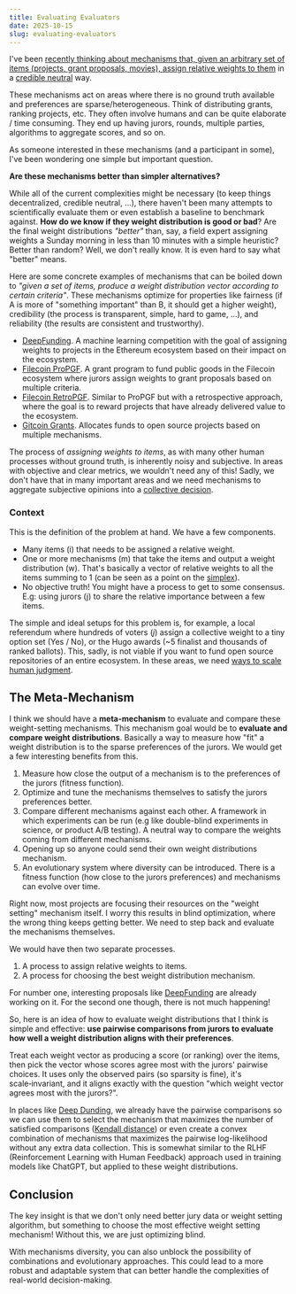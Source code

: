 ```yaml
---
title: Evaluating Evaluators
date: 2025-10-15
slug: evaluating-evaluators
---
```


I've been [recently thinking about mechanisms that, given an arbitrary set of items (projects, grant proposals, movies), assign relative weights to them](https://davidgasquez.com/ranking-with-agents/) in a [credible neutral](https://balajis.com/p/credible-neutrality) way.

These mechanisms act on areas where there is no ground truth available and preferences are sparse/heterogeneous. Think of distributing grants, ranking projects, etc. They often involve humans and can be quite elaborate / time consuming. They end up having jurors, rounds, multiple parties, algorithms to aggregate scores, and so on.

As someone interested in these mechanisms (and a participant in some), I've been wondering one simple but important question.

**Are these mechanisms better than simpler alternatives?**

While all of the current complexities might be necessary (to keep things decentralized, credible neutral, ...), there haven't been many attempts to scientifically evaluate them or even establish a baseline to benchmark against. **How do we know if they weight distribution is good or bad**? Are the final weight distributions _"better"_ than, say, a field expert assigning weights a Sunday morning in less than 10 minutes with a simple heuristic? Better than random? Well, we don't really know. It is even hard to say what "better" means.

Here are some concrete examples of mechanisms that can be boiled down to _"given a set of items, produce a weight distribution vector according to certain criteria"_. These mechanisms optimize for properties like fairness (if A is more of "something important" than B, it should get a higher weight), credibility (the process is transparent, simple, hard to game, ...), and reliability (the results are consistent and trustworthy).

- [DeepFunding](https://deepfunding.org/). A machine learning competition with the goal of assigning weights to projects in the Ethereum ecosystem based on their impact on the ecosystem.
- [Filecoin ProPGF](https://filecoin.io/blog/posts/introducing-fil-propgf-a-new-era-in-community-led-public-goods-funding-for-the-filecoin-ecosystem/). A grant program to fund public goods in the Filecoin ecosystem where jurors assign weights to grant proposals based on multiple criteria.
- [Filecoin RetroPGF](https://retrogrants.io/). Similar to ProPGF but with a retrospective approach, where the goal is to reward projects that have already delivered value to the ecosystem.
- [Gitcoin Grants](https://gitcoin.co). Allocates funds to open source projects based on multiple mechanisms.

The process of _assigning weights to items_, as with many other human processes without ground truth, is inherently noisy and subjective. In areas with objective and clear metrics, we wouldn't need any of this! Sadly, we don't have that in many important areas and we need mechanisms to aggregate subjective opinions into a [collective decision](https://en.wikipedia.org/wiki/Social_choice_theory).

### Context

This is the definition of the problem at hand. We have a few components.

- Many items (i) that needs to be assigned a relative weight.
- One or more mechanisms (m) that take the items and output a weight distribution (w). That's basically a vector of relative weights to all the items summing to 1 (can be seen as a point on the [simplex](https://en.wikipedia.org/wiki/Simplex)).
- No objective truth! You might have a process to get to some consensus. E.g: using jurors (j) to share the relative importance between a few items.

The simple and ideal setups for this problem is, for example, a local referendum where hundreds of voters (_j_) assign a collective weight to a tiny option set (Yes / No), or the Hugo awards (~5 finalist and thousands of ranked ballots). This, sadly, is not viable if you want to fund open source repositories of an entire ecosystem. In these areas, we need [ways to scale human judgment](https://vitalik.eth.limo/general/2025/02/28/aihumans.html).

## The Meta-Mechanism

I think we should have a **meta-mechanism** to evaluate and compare these weight-setting mechanisms. This mechanism goal would be to **evaluate and compare weight distributions**. Basically a way to measure how "fit" a weight distribution is to the sparse preferences of the jurors. We would get a few interesting benefits from this.

1. Measure how close the output of a mechanism is to the preferences of the jurors (fitness function).
2. Optimize and tune the mechanisms themselves to satisfy the jurors preferences better.
3. Compare different mechanisms against each other. A framework in which experiments can be run (e.g like double-blind experiments in science, or product A/B testing). A neutral way to compare the weights coming from different mechanisms.
  1. Opening up so anyone could send their own weight distributions mechanism.
  2. An evolutionary system where diversity can be introduced. There is a fitness function (how close to the jurors preferences) and mechanisms can evolve over time.

Right now, most projects are focusing their resources on the "weight setting" mechanism itself. I worry this results in blind optimization, where the wrong thing keeps getting better. We need to step back and evaluate the mechanisms themselves.

We would have then two separate processes.

1. A process to assign relative weights to items.
2. A process for choosing the best weight distribution mechanism.

For number one, interesting proposals like [DeepFunding](https://deepfunding.org/) are already working on it. For the second one though, there is not much happening!

So, here is an idea of how to evaluate weight distributions that I think is simple and effective: **use pairwise comparisons from jurors to evaluate how well a weight distribution aligns with their preferences**.

Treat each weight vector as producing a score (or ranking) over the items, then pick the vector whose scores agree most with the jurors' pairwise choices. It uses only the observed pairs (so sparsity is fine), it's scale‑invariant, and it aligns exactly with the question "which weight vector agrees most with the jurors?".

In places like [Deep Dunding](https://deepfunding.org/), we already have the pairwise comparisons so we can use them to select the mechanism that maximizes the number of satisfied comparisons ([Kendall distance](https://en.wikipedia.org/wiki/Kendall_tau_distance)) or even create a convex combination of mechanisms that maximizes the pairwise log-likelihood without any extra data collection. This is somewhat similar to the RLHF (Reinforcement Learning with Human Feedback) approach used in training models like ChatGPT, but applied to these weight distributions.

## Conclusion

The key insight is that we don't only need better jury data or weight setting algorithm, but something to choose the most effective weight setting mechanism! Without this, we are just optimizing blind.

With mechanisms diversity, you can also unblock the possibility of combinations and evolutionary approaches. This could lead to a more robust and adaptable system that can better handle the complexities of real-world decision-making.
